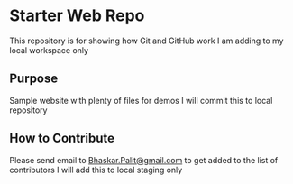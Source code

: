 # Starter Web Repo

This repository is for showing how Git and GitHub work
I am adding to my local workspace only

## Purpose

Sample website with plenty of files for demos
I will commit this to local repository

## How to Contribute

Please send email to Bhaskar.Palit@gmail.com to get added to the list of contributors
I will add this to local staging only